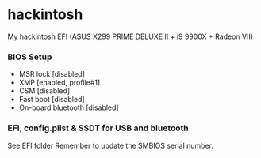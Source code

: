 # hackintosh
My hackintosh EFI (ASUS X299 PRIME DELUXE II + i9 9900X + Radeon VII)

### BIOS Setup

- MSR lock [disabled]
- XMP [enabled, profile#1]
- CSM [disabled]
- Fast boot [disabled]
- On-board bluetooth [disabled]

### EFI, config.plist & SSDT for USB and bluetooth

See EFI folder
Remember to update the SMBIOS serial number.
